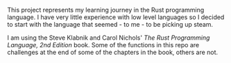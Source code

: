 This project represents my learning journey in the Rust programming language. I have very little experience with low level languages so I decided to start with the language that seemed - to me - to be picking up steam.

I am using the Steve Klabnik and Carol Nichols' _The Rust Programming Language, 2nd Edition_ book. Some of the functions in this repo are challenges at the end of some of the chapters in the book, others are not.
